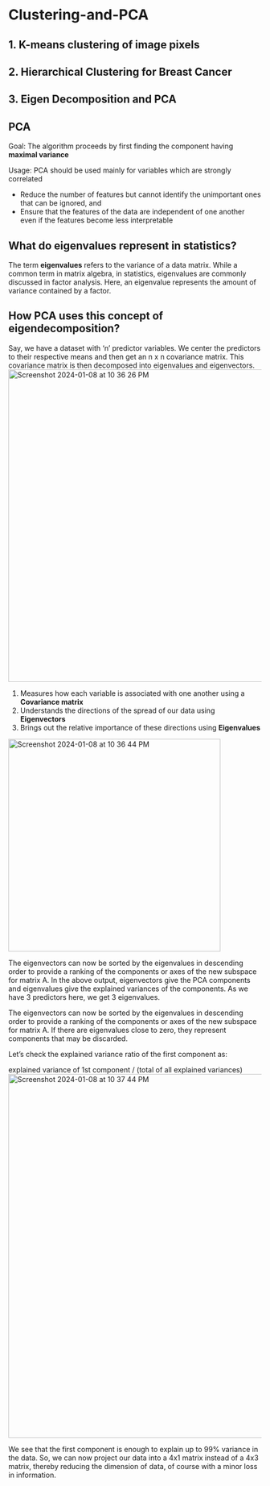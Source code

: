 # Clustering-and-PCA

## 1. K-means clustering of image pixels

## 2. Hierarchical Clustering for Breast Cancer 

## 3. Eigen Decomposition and PCA

## PCA
Goal: 
The algorithm proceeds by first finding the component having **maximal variance**

Usage:
PCA should be used mainly for variables which are strongly correlated
- Reduce the number of features but cannot identify the unimportant ones that can be ignored, and
- Ensure that the features of the data are independent of one another even if the features become less interpretable

## What do eigenvalues represent in statistics?
The term **eigenvalues** refers to the variance of a data matrix. 
While a common term in matrix algebra, in statistics, eigenvalues are commonly discussed in factor analysis. 
Here, an eigenvalue represents the amount of variance contained by a factor.

## How PCA uses this concept of eigendecomposition?
Say, we have a dataset with ‘n’ predictor variables. 
We center the predictors to their respective means and then get an n x n covariance matrix. 
This covariance matrix is then decomposed into eigenvalues and eigenvectors.
<img width="620" alt="Screenshot 2024-01-08 at 10 36 26 PM" src="https://github.com/ColleenJung/Clustering-and-PCA/assets/119357849/814e6416-80ed-4c93-9c3b-1565b299b9f3">

1. Measures how each variable is associated with one another using a **Covariance matrix**
2. Understands the directions of the spread of our data using **Eigenvectors**
3. Brings out the relative importance of these directions using **Eigenvalues**
<img width="422" alt="Screenshot 2024-01-08 at 10 36 44 PM" src="https://github.com/ColleenJung/Clustering-and-PCA/assets/119357849/0cd42b13-7299-4d06-9a69-e7ff281ae6b3">

The eigenvectors can now be sorted by the eigenvalues in descending order to provide a ranking of the components or axes of the new subspace for matrix A.
In the above output, eigenvectors give the PCA components and eigenvalues give the explained variances of the components. As we have 3 predictors here, we get 3 eigenvalues.

The eigenvectors can now be sorted by the eigenvalues in descending order to provide a ranking of the components or axes of the new subspace for matrix A.
If there are eigenvalues close to zero, they represent components that may be discarded.

Let’s check the explained variance ratio of the first component as:

explained variance of 1st component / (total of all explained variances)
<img width="722" alt="Screenshot 2024-01-08 at 10 37 44 PM" src="https://github.com/ColleenJung/Clustering-and-PCA/assets/119357849/a6cf3d41-0c42-483b-aae3-8541c11ad008">

We see that the first component is enough to explain up to 99% variance in the data. So, we can now project our data into a 4x1 matrix instead of a 4x3 matrix, thereby reducing the dimension of data, of course with a minor loss in information.

